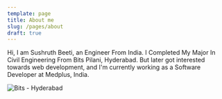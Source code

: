 ```yaml
---
template: page
title: About me
slug: /pages/about
draft: true
---
```

Hi,  I am Sushruth Beeti, an Engineer From India. I Completed My Major In Civil Engineering From Bits Pilani, Hyderabad. But later got interested towards web development, and I'm currently working as a Software Developer at Medplus, India.

![Bits - Hyderabad](/media/bits_hyd.jpg "Academic Block - Bits Hyderabad")
